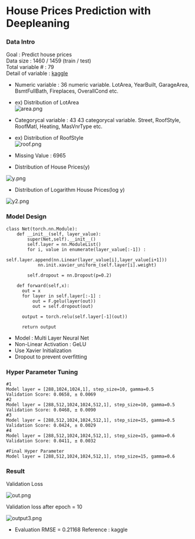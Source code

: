  House Prices Prediction with Deepleaning
 ======================================
### Data Intro
Goal : Predict house prices    
Data size : 1460 / 1459 (train / test)    
Total variable # : 79     
Detail of variable : [kaggle](https://www.kaggle.com/competitions/house-prices-advanced-regression-techniques/data)      

- Numeric variable : 
36 numeric variable. LotArea, YearBuilt, GarageArea, BsmtFullBath, Fireplaces, OverallCond etc.
- ex) Distribution of LotArea    
![area.png](https://www.dropbox.com/scl/fi/0gcx691ryxyjthkuxukfl/area.png?rlkey=gfxbtf7g12ij5qopmya28ldam&dl=0&raw=1)
- Categorycal variable : 43
43 categorycal variable. Street, RoofStyle, RoofMatl, Heating, MasVnrType etc.
- ex) Distribution of RoofStyle     
![roof.png](https://www.dropbox.com/scl/fi/mlc9ulqkshx9x7jefem3k/roof.png?rlkey=0guvum88eas0wm1kel2o9ht6e&dl=0&raw=1)
- Missing Value : 6965

- Distribution of House Prices(y)
  
![y.png](https://www.dropbox.com/scl/fi/soe7gjg5d952ygnjihoak/y.png?rlkey=3e0a63wl69ybwpivrtzzexw5l&dl=0&raw=1)

- Distribution of Logarithm House Prices(log y) 

![y2.png](https://www.dropbox.com/scl/fi/vlxqq7wjhyh26sknl8wjn/y2.png?rlkey=i5qpe5daja1t0gxs8uf3x7mlc&dl=0&raw=1)

### Model Design
```
class Net(torch.nn.Module):
    def __init__(self, layer_value):
        super(Net,self).__init__()
        self.layer = nn.ModuleList()
        for i, value in enumerate(layer_value[:-1]) :
            self.layer.append(nn.Linear(layer_value[i],layer_value[i+1]))
            nn.init.xavier_uniform_(self.layer[i].weight)

        self.dropout = nn.Dropout(p=0.2)

    def forward(self,x):
      out = x
      for layer in self.layer[:-1] :
          out = F.gelu(layer(out))
          out = self.dropout(out)

      output = torch.relu(self.layer[-1](out))

      return output
```
- Model : Multi Layer Neural Net
- Non-Linear Activation : GeLU
- Use Xavier Initialization
- Dropout to prevent overfitting


### Hyper Parameter Tuning
```
#1
Model layer = [288,1024,1024,1], step_size=10, gamma=0.5
Validation Score: 0.0658, ± 0.0069
#2
Model layer = [288,512,1024,1024,512,1], step_size=10, gamma=0.5
Validation Score: 0.0468, ± 0.0090
#3
Model layer = [288,512,1024,1024,512,1], step_size=15, gamma=0.5
Validation Score: 0.0424, ± 0.0029
#4
Model layer = [288,512,1024,1024,512,1], step_size=15, gamma=0.6
Validation Score: 0.0411, ± 0.0032

#Final Hyper Parameter
Model layer = [288,512,1024,1024,512,1], step_size=15, gamma=0.6
```

### Result

Validation Loss

![out.png](https://www.dropbox.com/scl/fi/lwcwvk9jidtn4805d74ub/out.png?rlkey=5fgv0rmvue85ol7el6svy2mps&dl=0&raw=1)

Validation loss after epoch = 10

![output3.png](https://www.dropbox.com/scl/fi/8wzalg7z7my26kcqdoxoe/output3.png?rlkey=gmfst5gxa11niwr1e612r7t07&dl=0&raw=1)

- Evaluation
RMSE = 0.21168
Reference : kaggle
